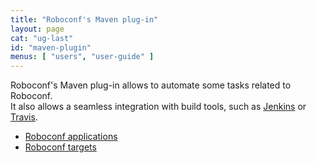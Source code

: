 ```yaml
---
title: "Roboconf's Maven plug-in"
layout: page
cat: "ug-last"
id: "maven-plugin"
menus: [ "users", "user-guide" ]
---
```


Roboconf's Maven plug-in allows to automate some tasks related to Roboconf.  
It also allows a seamless integration with build tools, such as [Jenkins](http://jenkins-ci.org) or [Travis](http://travis-ci.org).

* [Roboconf applications](maven-plugin-for-applications.html)
* [Roboconf targets](maven-plugin-for-targets.html)
